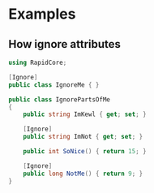 # Examples

## How ignore attributes

```csharp
using RapidCore;

[Ignore]
public class IgnoreMe { }

public class IgnorePartsOfMe
{
    public string ImKewl { get; set; }

    [Ignore]
    public string ImNot { get; set; }

    public int SoNice() { return 15; }

    [Ignore]
    public long NotMe() { return 9; }
}
```